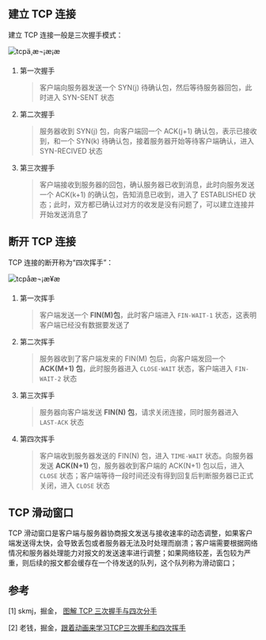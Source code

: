 ## 建立 TCP 连接

建立 TCP 连接一般是三次握手模式：

![tcpä¸æ¬¡æ¡æ](https://user-gold-cdn.xitu.io/2018/2/5/1616591833b5d408?imageView2/0/w/1280/h/960/format/webp/ignore-error/1)

1. 第一次握手

   > 客户端向服务器发送一个 SYN(j) 待确认包，然后等待服务器回包，此时进入 SYN-SENT 状态

2. 第二次握手

   > 服务器收到 SYN(j) 包，向客户端回一个 ACK(j+1) 确认包，表示已接收到，和一个 SYN(k) 待确认包，接着服务器开始等待客户端确认，进入 SYN-RECIVED 状态

3. 第三次握手

   > 客户端接收到服务器的回包，确认服务器已收到消息，此时向服务发送一个 ACK(k+1) 的确认包，告知消息已收到，进入了 ESTABLISHED 状态；此时，双方都已确认过对方的收发是没有问题了，可以建立连接并开始发送消息了



## 断开 TCP 连接

TCP 连接的断开称为“四次挥手”：

![tcpåæ¬¡æ¥æ](https://user-gold-cdn.xitu.io/2018/2/5/1616591831ac99e0?imageView2/0/w/1280/h/960/format/webp/ignore-error/1)

1. 第一次挥手

   > 客户端发送一个 **FIN(M)包**，此时客户端进入 `FIN-WAIT-1` 状态，这表明客户端已经没有数据要发送了

2. 第二次挥手

   > 服务器收到了客户端发来的 FIN(M) 包后，向客户端发回一个 **ACK(M+1) 包**，此时服务器进入 `CLOSE-WAIT` 状态，客户端进入 `FIN-WAIT-2` 状态

3. 第三次挥手

   > 服务器向客户端发送 **FIN(N) 包**，请求关闭连接，同时服务器进入 `LAST-ACK` 状态

4. 第四次挥手

   > 客户端收到服务器发送的 FIN(N) 包，进入 `TIME-WAIT` 状态。向服务器发送 **ACK(N+1)** 包，服务器收到客户端的 ACK(N+1) 包以后，进入 `CLOSE` 状态；客户端等待一段时间还没有得到回复后判断服务器已正式关闭，进入 `CLOSE` 状态





## TCP 滑动窗口

TCP 滑动窗口是客户端与服务器协商报文发送与接收速率的动态调整，如果客户端发送得太快，会导致丢包或者服务器无法及时处理而崩溃；客户端需要根据网络情况和服务器处理能力对报文的发送速率进行调整；如果网络较差，丢包较为严重，则后续的报文都会缓存在一个待发送的队列，这个队列称为滑动窗口；



## 参考

[1] skmj，掘金， [图解 TCP 三次握手与四次分手](<https://juejin.im/post/5a7835a46fb9a063606eb801>)

[2] 老钱，掘金，[跟着动画来学习TCP三次握手和四次挥手](<https://juejin.im/post/5b29d2c4e51d4558b80b1d8c>)